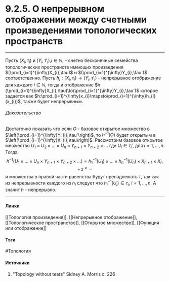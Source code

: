 # 9.2.5. О непрерывном отображении между счетными произведениями топологических пространств
***
Пусть $(X_{i},\tau_{i})$ и $(Y_{i},\tau'_{i})$,$i\in\mathbb{N}$, - счетно бесконечные семейства топологических пространств имеющих произведения $(\prod_{i=1}^{\infty}X_{i},\tau)$ и $(\prod_{i=1}^{\infty}Y_{i},\tau')$ соответственно. Пусть $h_{i}:(X_{i},\tau_{i})\to(Y_{i},\tau'_{i})$ - непрерывное отображение для каждого $i\in\mathbb{N}$, тогда и отображение $h:(\prod_{i=1}^{\infty}X_{i},\tau)\to(\prod_{i=1}^{\infty}Y_{i},\tau')$ которое задаётся как $h:\prod_{i=1}^{\infty}x_{i}\mapsto\prod_{i=1}^{\infty}h_{i}(x_{i})$, также будет непрерывным.
###### Доказательство
Достаточно показать что если $O$ - базовое открытое множество в $\left(\prod_{i=1}^{\infty}Y_{i},\tau'\right)$, то $h^{-1}(O)$ будет открытым в $\left(\prod_{i=1}^{\infty}X_{i},\tau\right)$. Рассмотрим базовое открытое множество $U_{1}\times U_{2}\times\dots\times U_{n}\times Y_{n+1}\times Y_{n+2}\times\dots$ где $U_{i}\in\tau_{i}'$, для $i=1,\dots,n$. Тогда
$$
h^{-1}(U_{1}\times\dots\times U_{n}\times Y_{n+1}\times Y_{n+2}\times\dots)=h_{1}^{-1}(U_{1})\times\dots\times h_{n}^{-1}(U_{n})\times X_{n+1}\times X_{n+2}\times\dots
$$
и множества в правой части равенства будут пренадлежать $\tau$, так как из непрерывности каждого из $h_{i}$ следует что $h_{i}^{-1}(U_{i})\in\tau_{i}$, $i=1,\dots,n$. А значит $h$ - непрерывно.
***
#### Линки
 [[Топология произведения]],
 [[Непрерывное отображение]],
 [[Топологическое пространство]],
 [[Открытое множество]],
 [[Функция или отображение]]
#### Тэги
 #Топология 
#### Источники
1. "Topology without tears" Sidney A. Morris c. 226